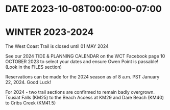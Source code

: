 # DATE 2023-10-08T00:00:00-07:00

# WINTER 2023-2024
The West Coast Trail is closed until 01 MAY 2024

See our 2024 TIDE & PLANNING CALENDAR on the WCT Facebook page 10 OCTOBER 2023 to select your dates and ensure Owen Point is passable! (Look in the FILES section)

Reservations can be made for the 2024 season as of 8 a.m. PST January 22, 2024. Good Luck!

For 2024 - two trail sections are confirmed to remain badly overgrown. Tsusiat Falls (KM25) to the Beach Access at KM29 and Dare Beach (KM40) to Cribs Creek (KM41.5) 




